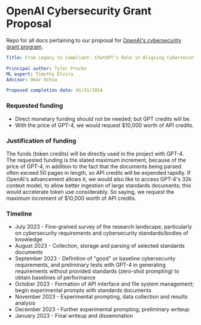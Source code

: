# OpenAI Cybersecurity Grant Proposal
Repo for all docs pertaining to our proposal for [OpenAI's cybersecurity grant program](https://openai.com/blog/openai-cybersecurity-grant-program).

```yaml
Title: From Legacy to Compliant: ChatGPT's Role in Aligning Cybersecurity Requirements to ISO Standards

Principal author: Tyler Procko
ML expert: Timothy Elvira
Advisor: Omar Ochoa

Proposed completion date: 01/31/2024
```

### Requested funding
* Direct monetary funding should not be needed; but GPT credits will be.
* With the price of GPT-4, we would request $10,000 worth of API credits. 

### Justification of funding
The funds (token credits) will be directly used in the project with GPT-4. The requested funding is the stated maximum increment, because of the price of GPT-4, in addition to the fact that the documents being parsed often exceed 50 pages in length, so API credits will be expended rapidly. If OpenAI's advancement allows it, we would also like to access GPT-4's 32k context model, to allow better ingestion of large standards documents; this would accelerate token use considerably. So saying, we request the maximum increment of $10,000 worth of API credits.

### Timeline
* July 2023 - Fine-grained survey of the research landscape, particularly on cybersecurity requirements and cybersecurity standards/bodies of knowledge
* August 2023 - Collection, storage and parsing of selected standards documents
* September 2023 - Definition of "good" or baseline cybersecurity requirements, and preliminary tests with GPT-4 in generating requirements without provided standards (zero-shot prompting) to obtain baselines of performance
* October 2023 - Formation of API interface and file system management; begin experimental prompts with standards documents
* November 2023 - Experimental prompting, data collection and results analysis
* December 2023 - Further experimental prompting, preliminary writeup
* January 2023 - Final writeup and dissemination

